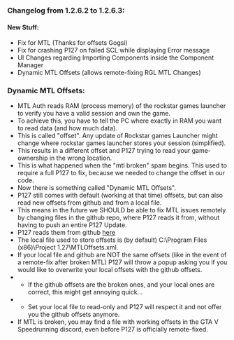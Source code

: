 ### Changelog from 1.2.6.2 to 1.2.6.3:


#### New Stuff:
* Fix for MTL (Thanks for offsets Gogsi)
* Fix for crashing P127 on failed SCL while displaying Error message
* UI Changes regarding Importing Components inside the Component Manager
* Dynamic MTL Offsets (allows remote-fixing RGL MTL Changes)


### Dynamic MTL Offsets:
* MTL Auth reads RAM (process memory) of the rockstar games launcher to verify you have a valid session and own the game.
* To achieve this, you have to tell the PC where exactly in RAM you want to read data (and how much data).
* This is called "offset". Any update of Rockstar games Launcher might change where rockstar games launcher stores your session (simplified).
* This results in a different offset and P127 trying to read your game-ownership in the wrong location.
* This is what happened when the "mtl broken" spam begins. This used to require a full P127 to fix, because we needed to change the offset in our code.
* Now there is something called "Dynamic MTL Offsets". 
* P127 still comes with default (working at that time) offsets, but can also read new offsets from github and from a local file.
* This means in the future we SHOULD be able to fix MTL issues remotely by changing files in the github repo, where P127 reads it from, without having to push an entire P127 Update.
* P127 reads them from github [here](https://github.com/TwosHusbandS/Project-127/blob/master/Installer/MTLOffsets.xml)
* The local file used to store offsets is (by default) C:\Program Files (x86)\Project 1.27\MTLOffsets.xml.
* If your local file and github are NOT the same offsets (like in the event of a remote-fix after broken MTL) P127 will throw a popup asking you if you would like to overwrite your local offsets with the github offsets.
* - If the github offsets are the broken ones, and your local ones are correct, this might get annoying quick...
* - Set your local file to read-only and P127 will respect it and not offer you the github offsets anymore.
* If MTL is broken, you may find a file with working offsets in the GTA V Speedrunning discord, even before P127 is officially remote-fixed.